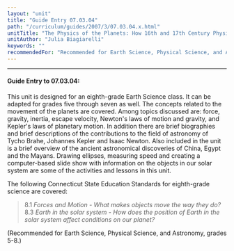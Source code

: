 ```yaml
---
layout: "unit"
title: "Guide Entry 07.03.04"
path: "/curriculum/guides/2007/3/07.03.04.x.html"
unitTitle: "The Physics of the Planets: How 16th and 17th Century Physicists Helped Us Understand Our Solar System"
unitAuthor: "Julia Biagiarelli"
keywords: ""
recommendedFor: "Recommended for Earth Science, Physical Science, and Astronomy, grades 5-8."
---
```

<body>
<hr/>
 <h4>
  Guide Entry to 07.03.04:
 </h4>
 <p>
  This unit is designed for an eighth-grade Earth Science class. It can be adapted for grades five through seven as well. The concepts related to the movement of the planets are covered. Among topics discussed are: force, gravity, inertia, escape velocity, Newton's laws of motion and gravity, and Kepler's laws of planetary motion. In addition there are brief biographies and brief descriptions of the contributions to the field of astronomy of Tycho Brahe, Johannes Kepler and Isaac Newton. Also included in the unit is a brief overview of the ancient astronomical discoveries of China, Egypt and the Mayans. Drawing ellipses, measuring speed and creating a computer-based slide show with information on the objects in our solar system are some of the activities and lessons in this unit.
 </p>
<p>
  The following Connecticut State Education Standards for eighth-grade science are covered:
 </p>
<blockquote>
  <dl>
   <dt>
    8.1
    <i>
     Forces and Motion - What makes objects move the way they do?
    </i>
    <dt>
     8.3
     <i>
      Earth in the solar system - How does the position of Earth in the solar system affect conditions on our planet?
     </i>
    </dt>
   </dt>
  </dl>
 </blockquote>
 <p>
  (Recommended for Earth Science, Physical Science, and Astronomy, grades 5-8.)
 </p>

</body>